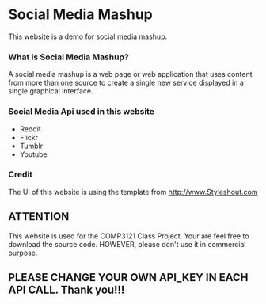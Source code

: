 # Social Media Mashup #

This website is a demo for social media mashup.

### What is Social Media Mashup? ###
A social media mashup is a web page or web application that uses content from more than one source to create a single new service displayed in a single graphical interface.

### Social Media Api used in this website ###
* Reddit
* Flickr
* Tumblr
* Youtube

### Credit ###
The UI of this website is using the template from http://www.Styleshout.com

## ATTENTION ##
This website is used for the COMP3121 Class Project. Your are feel free to download the source code.
HOWEVER, please don't use it in commercial purpose.


## PLEASE CHANGE YOUR OWN API_KEY IN EACH API CALL. Thank you!!! ##
